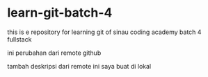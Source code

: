# learn-git-batch-4
this is e repository for learning git of sinau coding academy batch 4 fullstack

ini perubahan dari remote github


tambah deskripsi dari remote
ini saya buat di lokal 